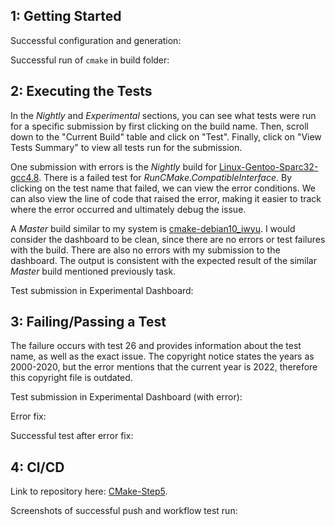 ## 1: Getting Started
Successful configuration and generation:


Successful run of `cmake` in build folder:


## 2: Executing the Tests
In the *Nightly* and *Experimental* sections, you can see what tests were run for a specific submission by first clicking on the build name. Then, scroll down to the "Current Build" table and click on "Test". Finally, click on "View Tests Summary" to view all tests run for the submission.

One submission with errors is the *Nightly* build for [Linux-Gentoo-Sparc32-gcc4.8](https://open.cdash.org/viewTest.php?onlyfailed&buildid=7802189). There is a failed test for *RunCMake.CompatibleInterface*. By clicking on the test name that failed, we can view the error conditions. We can also view the line of code that raised the error, making it easier to track where the error occurred and ultimately debug the issue.

A *Master* build similar to my system is [cmake-debian10_iwyu](https://open.cdash.org/build/7802190). I would consider the dashboard to be clean, since there are no errors or test failures with the build. There are also no errors with my submission to the dashboard. The output is consistent with the expected result of the similar *Master* build mentioned previously task.

Test submission in Experimental Dashboard:

## 3: Failing/Passing a Test
The failure occurs with test 26 and provides information about the test name, as well as the exact issue. The copyright notice states the years as 2000-2020, but the error mentions that the current year is 2022, therefore this copyright file is outdated.

Test submission in Experimental Dashboard (with error):

Error fix:

Successful test after error fix:


## 4: CI/CD
Link to repository here: [CMake-Step5](https://github.com/jweiss0/CMake-Step5).

Screenshots of successful push and workflow test run:
